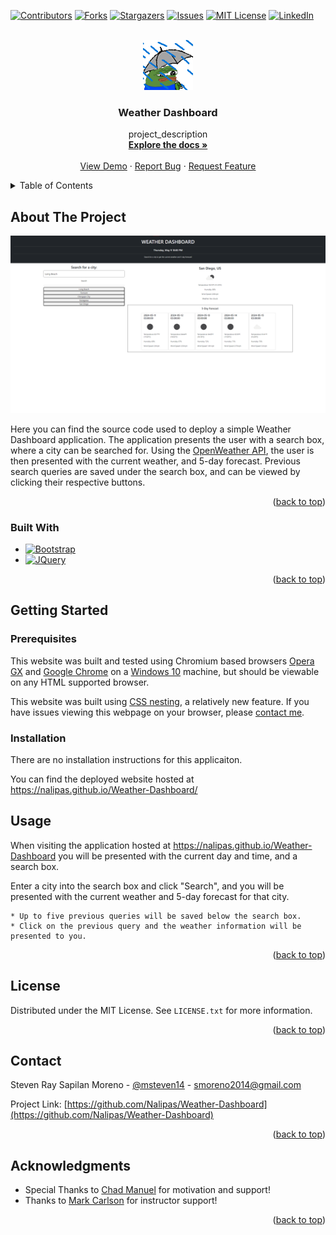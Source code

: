 <!-- Improved compatibility of back to top link: See: https://github.com/othneildrew/Best-README-Template/pull/73 -->
<a name="readme-top"></a>
<!--
*** Thanks for checking out the Best-README-Template. If you have a suggestion
*** that would make this better, please fork the repo and create a pull request
*** or simply open an issue with the tag "enhancement".
*** Don't forget to give the project a star!
*** Thanks again! Now go create something AMAZING! :D
-->



<!-- PROJECT SHIELDS -->
<!--
*** I'm using markdown "reference style" links for readability.
*** Reference links are enclosed in brackets [ ] instead of parentheses ( ).
*** See the bottom of this document for the declaration of the reference variables
*** for contributors-url, forks-url, etc. This is an optional, concise syntax you may use.
*** https://www.markdownguide.org/basic-syntax/#reference-style-links
-->
[![Contributors][contributors-shield]][contributors-url]
[![Forks][forks-shield]][forks-url]
[![Stargazers][stars-shield]][stars-url]
[![Issues][issues-shield]][issues-url]
[![MIT License][license-shield]][license-url]
[![LinkedIn][linkedin-shield]][linkedin-url]



<!-- PROJECT LOGO -->
<br />
<div align="center">
  <a href="https://github.com/Nalipas/Weather-Dashboard">
    <img src="./assets/images/pepesadrain.gif" alt="pepesadrain" width="80" height="80">
  </a>

<h3 align="center">Weather Dashboard</h3>

  <p align="center">
    project_description
    <br />
    <a href="https://github.com/Nalipas/Weather-Dashboard"><strong>Explore the docs »</strong></a>
    <br />
    <br />
    <a href="https://github.com/Nalipas/Weather-Dashboard">View Demo</a>
    ·
    <a href="https://github.com/Nalipas/Weather-Dashboard/issues/new?labels=bug&template=bug-report---.md">Report Bug</a>
    ·
    <a href="https://github.com/Nalipas/Weather-Dashboard/issues/new?labels=enhancement&template=feature-request---.md">Request Feature</a>
  </p>
</div>



<!-- TABLE OF CONTENTS -->
<details>
  <summary>Table of Contents</summary>
  <ol>
    <li>
      <a href="#about-the-project">About The Project</a>
      <ul>
        <li><a href="#built-with">Built With</a></li>
      </ul>
    </li>
    <li>
      <a href="#getting-started">Getting Started</a>
      <ul>
        <li><a href="#prerequisites">Prerequisites</a></li>
        <li><a href="#installation">Installation</a></li>
      </ul>
    </li>
    <li><a href="#usage">Usage</a></li>
    <li><a href="#license">License</a></li>
    <li><a href="#contact">Contact</a></li>
    <li><a href="#acknowledgments">Acknowledgments</a></li>
  </ol>
</details>



<!-- ABOUT THE PROJECT -->
## About The Project

[![Weather Dashboard Screenshot][product-screenshot]](https://nalipas.github.io/Weather-Dashboard/)

Here you can find the source code used to deploy a simple Weather Dashboard application. The application presents the user with a search box, where a city can be searched for. Using the [OpenWeather API](https://openweathermap.org/api), the user is then presented with the current weather, and 5-day forecast. Previous search queries are saved under the search box, and can be viewed by clicking their respective buttons.

<p align="right">(<a href="#readme-top">back to top</a>)</p>



### Built With

* [![Bootstrap][Bootstrap.com]][Bootstrap-url]
* [![JQuery][JQuery.com]][JQuery-url]

<p align="right">(<a href="#readme-top">back to top</a>)</p>



<!-- GETTING STARTED -->
## Getting Started
### Prerequisites

This website was built and tested using Chromium based browsers <a href="https://www.opera.com/gx">Opera GX</a> and <a href="(https://www.google.com/chrome/">Google Chrome</a> on a <a href="https://www.microsoft.com/en-us/software-download/windows10%20">Windows 10</a> machine, but should be viewable on any HTML supported browser.

This website was built using <a href="https://developer.mozilla.org/en-US/docs/Web/CSS/CSS_nesting/Using_CSS_nesting">CSS nesting</a>, a relatively new feature. If you have issues viewing this webpage on your browser, please <a href="mailto:smoreno2014@gmail.com">contact me</a>.

### Installation

There are no installation instructions for this applicaiton. 

You can find the deployed website hosted at https://nalipas.github.io/Weather-Dashboard/




<!-- USAGE EXAMPLES -->
## Usage

When visiting the application hosted at <a href="https://nalipas.github.io/Weather-Dashboard/">https://nalipas.github.io/Weather-Dashboard</a> you will be presented with the current day and time, and a search box.

Enter a city into the search box and click "Search", and you will be presented with the current weather and 5-day forecast for that city.

```
* Up to five previous queries will be saved below the search box.
* Click on the previous query and the weather information will be presented to you.
```

<p align="right">(<a href="#readme-top">back to top</a>)</p>


<!-- LICENSE -->
## License

Distributed under the MIT License. See `LICENSE.txt` for more information.

<p align="right">(<a href="#readme-top">back to top</a>)</p>



<!-- CONTACT -->
## Contact

Steven Ray Sapilan Moreno - [@msteven14](https://twitter.com/msteven14) - smoreno2014@gmail.com

Project Link: [https://github.com/Nalipas/Weather-Dashboard](https://github.com/Nalipas/Weather-Dashboard)

<p align="right">(<a href="#readme-top">back to top</a>)</p>



<!-- ACKNOWLEDGMENTS -->
## Acknowledgments

* Special Thanks to [Chad Manuel](https://github.com/chdclar16) for motivation and support!
* Thanks to [Mark Carlson](https://github.com/mark-carlson) for instructor support!

<p align="right">(<a href="#readme-top">back to top</a>)</p>



<!-- MARKDOWN LINKS & IMAGES -->
<!-- https://www.markdownguide.org/basic-syntax/#reference-style-links -->
[contributors-shield]: https://img.shields.io/github/contributors/Nalipas/Weather-Dashboard.svg?style=for-the-badge
[contributors-url]: https://github.com/Nalipas/Weather-Dashboard/graphs/contributors
[forks-shield]: https://img.shields.io/github/forks/Nalipas/Weather-Dashboard.svg?style=for-the-badge
[forks-url]: https://github.com/Nalipas/Weather-Dashboard/network/members
[stars-shield]: https://img.shields.io/github/stars/Nalipas/Weather-Dashboard.svg?style=for-the-badge
[stars-url]: https://github.com/Nalipas/Weather-Dashboard/stargazers
[issues-shield]: https://img.shields.io/github/issues/Nalipas/Weather-Dashboard.svg?style=for-the-badge
[issues-url]: https://github.com/Nalipas/Weather-Dashboard/issues
[license-shield]: https://img.shields.io/github/license/Nalipas/Weather-Dashboard.svg?style=for-the-badge
[license-url]: https://github.com/Nalipas/Weather-Dashboard/blob/master/LICENSE.txt
[linkedin-shield]: https://img.shields.io/badge/-LinkedIn-black.svg?style=for-the-badge&logo=linkedin&colorB=555
[linkedin-url]: https://linkedin.com/in/msteven14
[product-screenshot]: ./assets/images/WeatherDashboardScreenshot.png
[Bootstrap.com]: https://img.shields.io/badge/Bootstrap-563D7C?style=for-the-badge&logo=bootstrap&logoColor=white
[Bootstrap-url]: https://getbootstrap.com
[JQuery.com]: https://img.shields.io/badge/jQuery-0769AD?style=for-the-badge&logo=jquery&logoColor=white
[JQuery-url]: https://jquery.com 